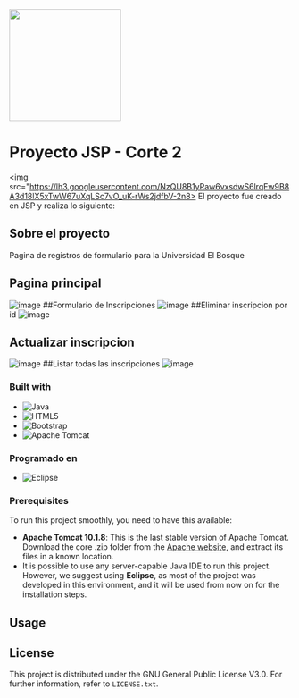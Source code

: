 <img src="https://artemisa.unbosque.edu.co/assets/ejemplos/img/logo_blanco.png" width="200"> 

# Proyecto JSP - Corte 2

<img src="https://lh3.googleusercontent.com/NzQU8B1yRaw6vxsdwS6lrqFw9B8A3d18lX5xTwW67uXqLSc7vO_uK-rWs2jdfbV-2n8>
 El proyecto fue creado en JSP y realiza lo siguiente:
 
 ## Sobre el proyecto
 Pagina de registros de formulario para la Universidad El Bosque 
 
  ## Pagina principal 
 ![image](https://user-images.githubusercontent.com/105802946/233763741-9ca9dc9e-75a0-4423-b6c9-3f86faa11706.png)
##Formulario de Inscripciones
![image](https://user-images.githubusercontent.com/105802946/233763771-1bace7f9-2033-48b3-873b-c6fc411794c0.png)
##Eliminar inscripcion por id
![image](https://user-images.githubusercontent.com/105802946/233763785-4a1c593e-48c0-425a-9fbd-801dd6de1b36.png)
## Actualizar inscripcion
![image](https://user-images.githubusercontent.com/105802946/233763815-fcea535e-2762-4d75-a1ac-f6e5a903a925.png)
##Listar todas las inscripciones
    ![image](https://user-images.githubusercontent.com/105802946/233763834-4f5e6f3d-a739-41d6-9e51-7fadf18b71f5.png)
          
### Built with
* ![Java](https://img.shields.io/badge/java-%23ED8B00.svg?style=for-the-badge&logo=openjdk&logoColor=white)
* ![HTML5](https://img.shields.io/badge/html5-%23E34F26.svg?style=for-the-badge&logo=html5&logoColor=white)
* ![Bootstrap](https://img.shields.io/badge/bootstrap-%23563D7C.svg?style=for-the-badge&logo=bootstrap&logoColor=white)
* ![Apache Tomcat](https://img.shields.io/badge/apache%20tomcat-%23F8DC75.svg?style=for-the-badge&logo=apache-tomcat&logoColor=black)
### Programado en
* ![Eclipse](https://img.shields.io/badge/Eclipse-FE7A16.svg?style=for-the-badge&logo=Eclipse&logoColor=white)

### Prerequisites
To run this project smoothly, you need to have this available: 
* **Apache Tomcat 10.1.8**: This is the last stable version of Apache Tomcat. Download the core .zip folder from the [Apache website](https://tomcat.apache.org/download-10.cgi), and extract its files in a known location. 
* It is possible to use any server-capable Java IDE to run this project. However, we suggest using **Eclipse**, as most of the project was developed in this environment, and it will be used from now on for the installation steps.
## Usage

## License
This project is distributed under the GNU General Public License V3.0. For further information, refer to ```LICENSE.txt```.
          
      
 
